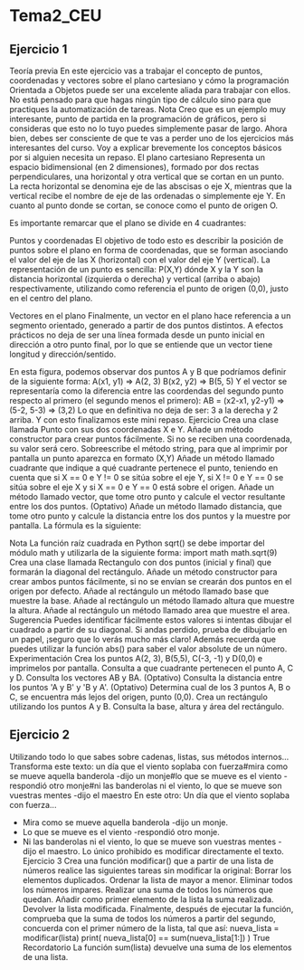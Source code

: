 # Tema2_CEU
## Ejercicio 1
Teoría previa
En este ejercicio vas a trabajar el concepto de puntos, coordenadas y vectores sobre el plano cartesiano y cómo la programación Orientada a Objetos puede ser una excelente aliada para trabajar con ellos. No está pensado para que hagas ningún tipo de cálculo sino para que practiques la automatización de tareas.
Nota
Creo que es un ejemplo muy interesante, punto de partida en la programación de gráficos, pero si consideras que esto no lo tuyo puedes simplemente pasar de largo. Ahora bien, debes ser consciente de que te vas a perder uno de los ejercicios más interesantes del curso.
Voy a explicar brevemente los conceptos básicos por si alguien necesita un repaso.
El plano cartesiano
Representa un espacio bidimensional (en 2 dimensiones), formado por dos rectas perpendiculares, una horizontal y otra vertical que se cortan en un punto. La recta horizontal se denomina eje de las abscisas o eje X, mientras que la vertical recibe el nombre de eje de las ordenadas o simplemente eje Y. En cuanto al punto donde se cortan, se conoce como el punto de origen O.

Es importante remarcar que el plano se divide en 4 cuadrantes:

Puntos y coordenadas
El objetivo de todo esto es describir la posición de puntos sobre el plano en forma de coordenadas, que se forman asociando el valor del eje de las X (horizontal) con el valor del eje Y (vertical).
La representación de un punto es sencilla: P(X,Y) dónde X y la Y son la distancia horizontal (izquierda o derecha) y vertical (arriba o abajo) respectivamente, utilizando como referencia el punto de origen (0,0), justo en el centro del plano.

Vectores en el plano
Finalmente, un vector en el plano hace referencia a un segmento orientado, generado a partir de dos puntos distintos.
A efectos prácticos no deja de ser una línea formada desde un punto inicial en dirección a otro punto final, por lo que se entiende que un vector tiene longitud y dirección/sentido.

En esta figura, podemos observar dos puntos A y B que podríamos definir de la siguiente forma:
A(x1, y1) => A(2, 3)
B(x2, y2) => B(5, 5)
Y el vector se representaría como la diferencia entre las coordendas del segundo punto respecto al primero (el segundo menos el primero):
AB = (x2-x1, y2-y1) => (5-2, 5-3) => (3,2)
Lo que en definitiva no deja de ser: 3 a la derecha y 2 arriba.
Y con esto finalizamos este mini repaso.
Ejercicio
Crea una clase llamada Punto con sus dos coordenadas X e Y.
Añade un método constructor para crear puntos fácilmente. Si no se reciben una coordenada, su valor será cero.
Sobreescribe el método string, para que al imprimir por pantalla un punto aparezca en formato (X,Y)
Añade un método llamado cuadrante que indique a qué cuadrante pertenece el punto, teniendo en cuenta que si X == 0 e Y != 0 se sitúa sobre el eje Y, si X != 0 e Y == 0 se sitúa sobre el eje X y si X == 0 e Y == 0 está sobre el origen.
Añade un método llamado vector, que tome otro punto y calcule el vector resultante entre los dos puntos.
(Optativo) Añade un método llamado distancia, que tome otro punto y calcule la distancia entre los dos puntos y la muestre por pantalla. La fórmula es la siguiente:

Nota
La función raíz cuadrada en Python sqrt() se debe importar del módulo math y utilizarla de la siguiente forma:
import math
math.sqrt(9)
Crea una clase llamada Rectangulo con dos puntos (inicial y final) que formarán la diagonal del rectángulo.
Añade un método constructor para crear ambos puntos fácilmente, si no se envían se crearán dos puntos en el origen por defecto.
Añade al rectángulo un método llamado base que muestre la base.
Añade al rectángulo un método llamado altura que muestre la altura.
Añade al rectángulo un método llamado area que muestre el area.
Sugerencia
Puedes identificar fácilmente estos valores si intentas dibujar el cuadrado a partir de su diagonal. Si andas perdido, prueba de dibujarlo en un papel, ¡seguro que lo verás mucho más claro! Además recuerda que puedes utilizar la función abs() para saber el valor absolute de un número.
Experimentación
Crea los puntos A(2, 3), B(5,5), C(-3, -1) y D(0,0) e imprimelos por pantalla.
Consulta a que cuadrante pertenecen el punto A, C y D.
Consulta los vectores AB y BA.
(Optativo) Consulta la distancia entre los puntos 'A y B' y 'B y A'.
(Optativo) Determina cual de los 3 puntos A, B o C, se encuentra más lejos del origen, punto (0,0).
Crea un rectángulo utilizando los puntos A y B.
Consulta la base, altura y área del rectángulo.

## Ejercicio 2
Utilizando todo lo que sabes sobre cadenas, listas, sus métodos internos... Transforma este texto:
un día que el viento soplaba con fuerza#mira como se mueve aquella banderola -dijo un monje#lo que se mueve es el viento -respondió otro monje#ni las banderolas ni el viento, lo que se mueve son vuestras mentes -dijo el maestro
En este otro:
Un día que el viento soplaba con fuerza...
- Mira como se mueve aquella banderola -dijo un monje.
- Lo que se mueve es el viento -respondió otro monje.
- Ni las banderolas ni el viento, lo que se mueve son vuestras mentes -dijo el maestro.
Lo único prohibido es modificar directamente el texto.
Ejercicio 3
Crea una función modificar() que a partir de una lista de números realice las siguientes tareas sin modificar la original:
Borrar los elementos duplicados.
Ordenar la lista de mayor a menor.
Eliminar todos los números impares.
Realizar una suma de todos los números que quedan.
Añadir como primer elemento de la lista la suma realizada.
Devolver la lista modificada.
Finalmente, después de ejecutar la función, comprueba que la suma de todos los números a partir del segundo, concuerda con el primer número de la lista, tal que así:
nueva_lista = modificar(lista)
print( nueva_lista[0] == sum(nueva_lista[1:]) )
True
Recordatorio
La función sum(lista) devuelve una suma de los elementos de una lista.
